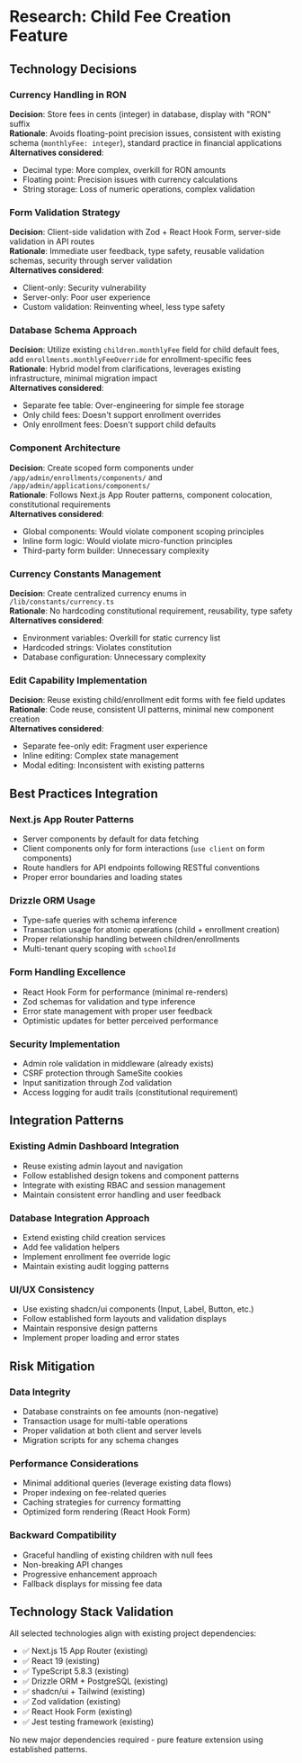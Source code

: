 # Research: Child Fee Creation Feature

## Technology Decisions

### Currency Handling in RON
**Decision**: Store fees in cents (integer) in database, display with "RON" suffix  
**Rationale**: Avoids floating-point precision issues, consistent with existing schema (`monthlyFee: integer`), standard practice in financial applications  
**Alternatives considered**: 
- Decimal type: More complex, overkill for RON amounts
- Floating point: Precision issues with currency calculations
- String storage: Loss of numeric operations, complex validation

### Form Validation Strategy  
**Decision**: Client-side validation with Zod + React Hook Form, server-side validation in API routes  
**Rationale**: Immediate user feedback, type safety, reusable validation schemas, security through server validation  
**Alternatives considered**:
- Client-only: Security vulnerability  
- Server-only: Poor user experience
- Custom validation: Reinventing wheel, less type safety

### Database Schema Approach
**Decision**: Utilize existing `children.monthlyFee` field for child default fees, add `enrollments.monthlyFeeOverride` for enrollment-specific fees  
**Rationale**: Hybrid model from clarifications, leverages existing infrastructure, minimal migration impact  
**Alternatives considered**:
- Separate fee table: Over-engineering for simple fee storage
- Only child fees: Doesn't support enrollment overrides
- Only enrollment fees: Doesn't support child defaults

### Component Architecture
**Decision**: Create scoped form components under `/app/admin/enrollments/components/` and `/app/admin/applications/components/`  
**Rationale**: Follows Next.js App Router patterns, component colocation, constitutional requirements  
**Alternatives considered**:
- Global components: Would violate component scoping principles
- Inline form logic: Would violate micro-function principles
- Third-party form builder: Unnecessary complexity

### Currency Constants Management
**Decision**: Create centralized currency enums in `/lib/constants/currency.ts`  
**Rationale**: No hardcoding constitutional requirement, reusability, type safety  
**Alternatives considered**:
- Environment variables: Overkill for static currency list
- Hardcoded strings: Violates constitution
- Database configuration: Unnecessary complexity

### Edit Capability Implementation
**Decision**: Reuse existing child/enrollment edit forms with fee field updates  
**Rationale**: Code reuse, consistent UI patterns, minimal new component creation  
**Alternatives considered**:
- Separate fee-only edit: Fragment user experience
- Inline editing: Complex state management
- Modal editing: Inconsistent with existing patterns

## Best Practices Integration

### Next.js App Router Patterns
- Server components by default for data fetching
- Client components only for form interactions (`use client` on form components)
- Route handlers for API endpoints following RESTful conventions
- Proper error boundaries and loading states

### Drizzle ORM Usage
- Type-safe queries with schema inference
- Transaction usage for atomic operations (child + enrollment creation)
- Proper relationship handling between children/enrollments
- Multi-tenant query scoping with `schoolId`

### Form Handling Excellence  
- React Hook Form for performance (minimal re-renders)
- Zod schemas for validation and type inference
- Error state management with proper user feedback
- Optimistic updates for better perceived performance

### Security Implementation
- Admin role validation in middleware (already exists)
- CSRF protection through SameSite cookies
- Input sanitization through Zod validation
- Access logging for audit trails (constitutional requirement)

## Integration Patterns

### Existing Admin Dashboard Integration
- Reuse existing admin layout and navigation
- Follow established design tokens and component patterns  
- Integrate with existing RBAC and session management
- Maintain consistent error handling and user feedback

### Database Integration Approach
- Extend existing child creation services
- Add fee validation helpers
- Implement enrollment fee override logic
- Maintain existing audit logging patterns

### UI/UX Consistency
- Use existing shadcn/ui components (Input, Label, Button, etc.)
- Follow established form layouts and validation displays
- Maintain responsive design patterns
- Implement proper loading and error states

## Risk Mitigation

### Data Integrity
- Database constraints on fee amounts (non-negative)
- Transaction usage for multi-table operations
- Proper validation at both client and server levels
- Migration scripts for any schema changes

### Performance Considerations  
- Minimal additional queries (leverage existing data flows)
- Proper indexing on fee-related queries
- Caching strategies for currency formatting
- Optimized form rendering (React Hook Form)

### Backward Compatibility
- Graceful handling of existing children with null fees
- Non-breaking API changes
- Progressive enhancement approach
- Fallback displays for missing fee data

## Technology Stack Validation

All selected technologies align with existing project dependencies:
- ✅ Next.js 15 App Router (existing)
- ✅ React 19 (existing)  
- ✅ TypeScript 5.8.3 (existing)
- ✅ Drizzle ORM + PostgreSQL (existing)
- ✅ shadcn/ui + Tailwind (existing)
- ✅ Zod validation (existing)
- ✅ React Hook Form (existing)
- ✅ Jest testing framework (existing)

No new major dependencies required - pure feature extension using established patterns.